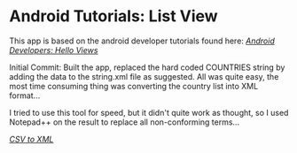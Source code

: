 # Android Tutorials: List View

This app is based on the android developer tutorials found here:
[*Android Developers: Hello Views*](http://developer.android.com/resources/tutorials/views/hello-listview.htmll) 

Initial Commit:
Built the app, replaced the hard coded COUNTRIES string by adding the data to the string.xml file as suggested.
All was quite easy, the most time consuming thing was converting the country list into XML format...

I tried to use this tool for speed, but it didn't quite work as thought, so I used Notepad++ on the result to replace all non-conforming terms...

[*CSV to XML*](http://www.creativyst.com/Prod/15/)